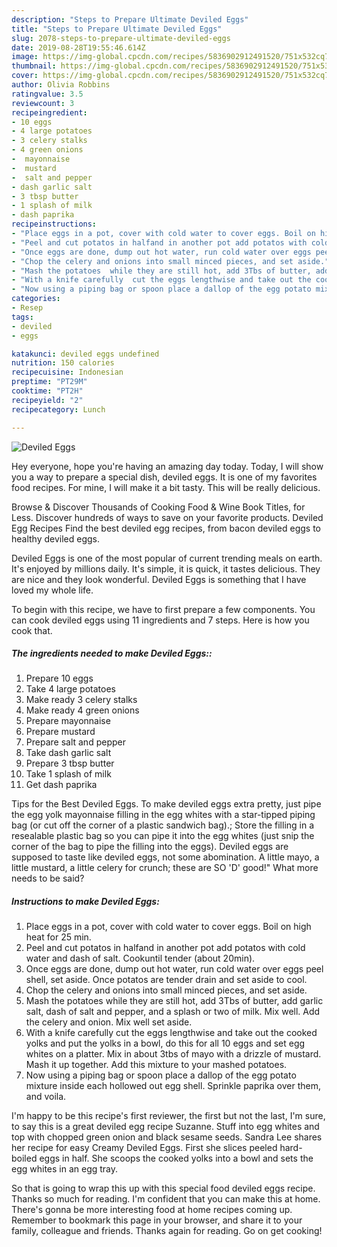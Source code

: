 ```yaml
---
description: "Steps to Prepare Ultimate Deviled Eggs"
title: "Steps to Prepare Ultimate Deviled Eggs"
slug: 2078-steps-to-prepare-ultimate-deviled-eggs
date: 2019-08-28T19:55:46.614Z
image: https://img-global.cpcdn.com/recipes/5836902912491520/751x532cq70/deviled-eggs-recipe-main-photo.jpg
thumbnail: https://img-global.cpcdn.com/recipes/5836902912491520/751x532cq70/deviled-eggs-recipe-main-photo.jpg
cover: https://img-global.cpcdn.com/recipes/5836902912491520/751x532cq70/deviled-eggs-recipe-main-photo.jpg
author: Olivia Robbins
ratingvalue: 3.5
reviewcount: 3
recipeingredient:
- 10 eggs
- 4 large potatoes
- 3 celery stalks
- 4 green onions
-  mayonnaise
-  mustard
-  salt and pepper
- dash garlic salt
- 3 tbsp butter
- 1 splash of milk
- dash paprika
recipeinstructions:
- "Place eggs in a pot, cover with cold water to cover eggs. Boil on high heat for 25 min."
- "Peel and cut potatos in halfand in another pot add potatos with cold water and dash of salt. Cookuntil tender (about 20min)."
- "Once eggs are done, dump out hot water, run cold water over eggs peel shell, set aside. Once potatos are tender drain and set aside to cool."
- "Chop the celery and onions into small minced pieces, and set aside."
- "Mash the potatoes  while they are still hot, add 3Tbs of butter, add garlic salt, dash of salt and pepper, and a splash or two of milk. Mix well. Add the celery and onion. Mix well set aside."
- "With a knife carefully  cut the eggs lengthwise and take out the cooked yolks and put the yolks in a bowl, do this for all 10 eggs and set egg whites on a platter. Mix in about 3tbs of mayo with a drizzle of mustard. Mash it up together. Add this mixture to your mashed potatoes."
- "Now using a piping bag or spoon place a dallop of the egg potato mixture inside each hollowed out egg shell. Sprinkle paprika over them, and voila."
categories:
- Resep
tags:
- deviled
- eggs

katakunci: deviled eggs undefined
nutrition: 150 calories
recipecuisine: Indonesian
preptime: "PT29M"
cooktime: "PT2H"
recipeyield: "2"
recipecategory: Lunch

---
```



![Deviled Eggs](https://img-global.cpcdn.com/recipes/5836902912491520/751x532cq70/deviled-eggs-recipe-main-photo.jpg)

Hey everyone, hope you're having an amazing day today. Today, I will show you a way to prepare a special dish, deviled eggs. It is one of my favorites food recipes. For mine, I will make it a bit tasty. This will be really delicious.

Browse &amp; Discover Thousands of Cooking Food &amp; Wine Book Titles, for Less. Discover hundreds of ways to save on your favorite products. Deviled Egg Recipes Find the best deviled egg recipes, from bacon deviled eggs to healthy deviled eggs.

Deviled Eggs is one of the most popular of current trending meals on earth. It's enjoyed by millions daily. It's simple, it is quick, it tastes delicious. They are nice and they look wonderful. Deviled Eggs is something that I have loved my whole life.


To begin with this recipe, we have to first prepare a few components. You can cook deviled eggs using 11 ingredients and 7 steps. Here is how you cook that.

##### The ingredients needed to make Deviled Eggs::

1. Prepare 10 eggs
1. Take 4 large potatoes
1. Make ready 3 celery stalks
1. Make ready 4 green onions
1. Prepare  mayonnaise
1. Prepare  mustard
1. Prepare  salt and pepper
1. Take dash garlic salt
1. Prepare 3 tbsp butter
1. Take 1 splash of milk
1. Get dash paprika


Tips for the Best Deviled Eggs. To make deviled eggs extra pretty, just pipe the egg yolk mayonnaise filling in the egg whites with a star-tipped piping bag (or cut off the corner of a plastic sandwich bag).; Store the filling in a resealable plastic bag so you can pipe it into the egg whites (just snip the corner of the bag to pipe the filling into the eggs). Deviled eggs are supposed to taste like deviled eggs, not some abomination. A little mayo, a little mustard, a little celery for crunch; these are SO &#39;D&#39; good!&#34; What more needs to be said? 

##### Instructions to make Deviled Eggs:

1. Place eggs in a pot, cover with cold water to cover eggs. Boil on high heat for 25 min.
1. Peel and cut potatos in halfand in another pot add potatos with cold water and dash of salt. Cookuntil tender (about 20min).
1. Once eggs are done, dump out hot water, run cold water over eggs peel shell, set aside. Once potatos are tender drain and set aside to cool.
1. Chop the celery and onions into small minced pieces, and set aside.
1. Mash the potatoes  while they are still hot, add 3Tbs of butter, add garlic salt, dash of salt and pepper, and a splash or two of milk. Mix well. Add the celery and onion. Mix well set aside.
1. With a knife carefully  cut the eggs lengthwise and take out the cooked yolks and put the yolks in a bowl, do this for all 10 eggs and set egg whites on a platter. Mix in about 3tbs of mayo with a drizzle of mustard. Mash it up together. Add this mixture to your mashed potatoes.
1. Now using a piping bag or spoon place a dallop of the egg potato mixture inside each hollowed out egg shell. Sprinkle paprika over them, and voila.


I&#39;m happy to be this recipe&#39;s first reviewer, the first but not the last, I&#39;m sure, to say this is a great deviled egg recipe Suzanne. Stuff into egg whites and top with chopped green onion and black sesame seeds. Sandra Lee shares her recipe for easy Creamy Deviled Eggs. First she slices peeled hard-boiled eggs in half. She scoops the cooked yolks into a bowl and sets the egg whites in an egg tray. 

So that is going to wrap this up with this special food deviled eggs recipe. Thanks so much for reading. I'm confident that you can make this at home. There's gonna be more interesting food at home recipes coming up. Remember to bookmark this page in your browser, and share it to your family, colleague and friends. Thanks again for reading. Go on get cooking!
